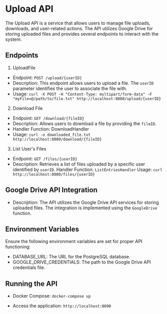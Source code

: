 #  Upload API

The Upload API is a service that allows users to manage file uploads, downloads, and user-related actions. The API utilizes Google Drive for storing uploaded files and provides several endpoints to interact with the system.

## Endpoints
1. UploadFile
- Endpoint: `POST /upload/{userID}`
- Description: This endpoint allows users to upload a file. The `userID` parameter identifies the user to associate the file with.
- Usage:
`curl -X POST -H "Content-Type: multipart/form-data" -F "myFile=@/path/to/file.txt" http://localhost:8080/upload/{userID}`

2. Download File
- Endpoint: `GET /download/{fileID}`
- Description: Allows users to download a file by providing the `fileID`.
- Handler Function: DownloadHandler
- Usage:
`curl -o downloaded_file.txt http://localhost:8080/download/{fileID}`

3. List User's Files

- Endpoint: `GET /files/{userID}`
- Description: Retrieves a list of files uploaded by a specific user identified by `userID`.
Handler Function: `ListEntriesHandler`
Usage:
`curl http://localhost:8080/files/{userID}`


## Google Drive API Integration

- Description: The API utilizes the Google Drive API services for storing uploaded files. The integration is implemented using the `GoogleDrive` function.

## Environment Variables
Ensure the following environment variables are set for proper API functioning:

- DATABASE_URL: The URL for the PostgreSQL database.
- GOOGLE_DRIVE_CREDENTIALS: The path to the Google Drive API credentials file.



## Running the API

- Docker Compose:
`docker-compose up`


- Access the application:
`http://localhost:8090`

